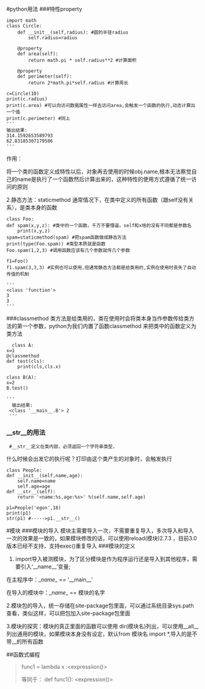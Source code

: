 #python用法
###特性property

    import math
    class Circle:
        def __init__(self,radius): #圆的半径radius
            self.radius=radius

        @property
        def area(self):
            return math.pi * self.radius**2 #计算面积

        @property
        def perimeter(self):
            return 2*math.pi*self.radius #计算周长

    c=Circle(10)
    print(c.radius)
    print(c.area) #可以向访问数据属性一样去访问area,会触发一个函数的执行,动态计算出一个值
    print(c.perimeter) #同上
    '''
    输出结果:
    314.1592653589793
    62.83185307179586
    '''
作用：

将一个类的函数定义成特性以后，对象再去使用的时候obj.name,根本无法察觉自己的name是执行了一个函数然后计算出来的，这种特性的使用方式遵循了统一访问的原则

2.静态方法：staticmethod
通常情况下，在类中定义的所有函数（跟self没有关系），是类本身的函数

    class Foo:
    def spam(x,y,z): #类中的一个函数，千万不要懵逼，self和x啥的没有不同都是参数名
        print(x,y,z)
    spam=staticmethod(spam) #把spam函数做成静态方法
    print(type(Foo.spam)) #类型本质就是函数
    Foo.spam(1,2,3) #调用函数应该有几个参数就传几个参数

    f1=Foo()
    f1.spam(3,3,3) #实例也可以使用,但通常静态方法都是给类用的,实例在使用时丧失了自动传值的机制

    '''
    <class 'function'>
    3
    3
    '''
###classmethod
类方法是给类用的，类在使用时会将类本身当作参数传给类方法的第一个参数，python为我们内置了函数classmethod 来把类中的函数定义为类方法

      class A:
    x=1
    @classmethod
    def test(cls):
        print(cls,cls.x)

    class B(A):
    x=2
    B.test()
    
    '''
      输出结果:
     <class '__main__.B'> 2
     '''
###  __str__的用法
     
     #__str__定义在类内部，必须返回一个字符串类型，
什么时候会出发它的执行呢？打印由这个类产生的对象时，会触发执行

    class People:
    def __init__(self,name,age):
        self.name=name
        self.age=age
    def __str__(self):
        return '<name:%s,age:%s>' %(self.name,self.age)

    p1=People('egon',18)
    print(p1)
    str(p1) #----->p1.__str__()


#模块
###模块的导入
模块主需要导入一次，不需要重复导入，多次导入和导入一次的效果是一致的，如果模块修改的话，可以使用reload(模块)2.7.3 ，目前3.0版本已经不支持，支持exec()重复导入
###模块的定义
1. import导入被测模块，为了区分模块是作为程序运行还是导入到其他程序，需要引入‘\_\_name__’变量;
  
  在主程序中：\__name__ == '\_\_main\_\_'
  
  在导入的模块中：\__name__ == 模块的名字

2.模块包的导入，统一存储在site-package包里面，可以通过系统目录sys.path查看，类似这样，可以把包加入site-package包里面

3.模块的探究：模块的真正里面的函数可以使用 dir(模块名)列出，可以使用\_\_all__列出通用的模块，如果模块本身没有设定，默认from 模块名 import *,导入的是不带\_\_的所有函数

##函数式编程

> func1 = lambda x :<expressiion()>
>
> 等同于：
>  def func1():
>     <expression()>
 
 